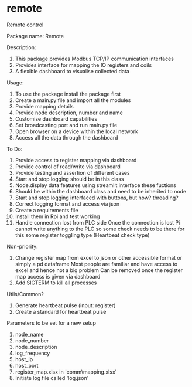 # remote
Remote control

Package name: Remote

Description:
1. This package provides Modbus TCP/IP communication interfaces
2. Provides interface for mapping the IO registers and coils
3. A flexible dashboard to visualise collected data

Usage:
1. To use the package install the package first
2. Create a main.py file and import all the modules
3. Provide mapping details
4. Provide node description, number and name
5. Customise dashboard capabilities
6. Set broadcasting port and run main.py file
7. Open browser on a device within the local network
8. Access all the data through the dashboard

To Do:
1. Provide access to register mapping via dashboard
2. Provide control of read/write via dashboard
3. Provide testing and assertion of different cases
4. Start and stop logging should be in this class
5. Node.display data features using streamlit interface these fuctions
6. Should be within the dashboard class and need to be inherited to node
7. Start and stop logging interfaced with buttons, but how? threading?
8. Correct logging format and access via json
9. Create a requirements file
10. Install them in Rpi and test working
11. Handle connection lost from PLC side
Once the connection is lost Pi cannot write anything to the PLC so some check needs to be there for this some register toggling type (Heartbeat check type)


Non-priority:
1. Change register map from excel to json or other accessible format
  or simply a pd dataframe
  Most people are familiar and have access to excel and hence not a big problem
  Can be removed once the register map access is given via dashboard
2. Add SIGTERM to kill all processes


Utils/Common?
1. Generate heartbeat pulse (input: register)
2. Create a standard for heartbeat pulse

Parameters to be set for a new setup
1. node_name
2. node_number
3. node_description
4. log_frequency
5. host_ip
6. host_port
7. register_map.xlsx in 'comm\mapping.xlsx'
8. Initiate log file called 'log.json'
